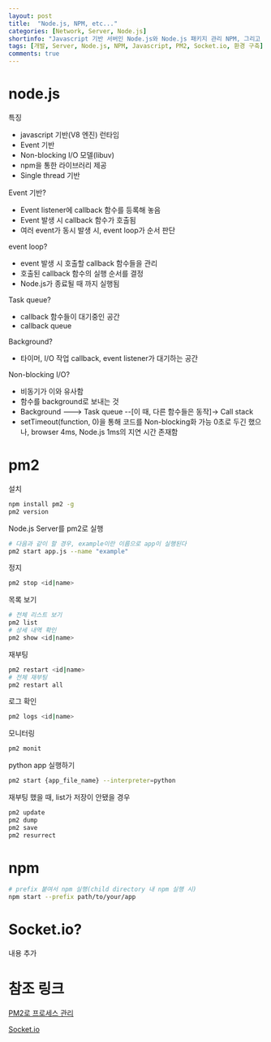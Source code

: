 ```yaml
---
layout: post
title:  "Node.js, NPM, etc..."
categories: [Network, Server, Node.js]
shortinfo: "Javascript 기반 서버인 Node.js와 Node.js 패키지 관리 NPM, 그리고 NPM에서 설치하여 사용하는 프로그램에 대한 설명 및 사용법이 기재되어 있습니다"
tags: [개발, Server, Node.js, NPM, Javascript, PM2, Socket.io, 환경 구축]
comments: true
---
```


# node.js

특징
- javascript 기반(V8 엔진) 런타임
- Event 기반
- Non-blocking I/O 모델(libuv)
- npm을 통한 라이브러리 제공
- Single thread 기반

Event 기반?
- Event listener에 callback 함수를 등록해 놓음
- Event 발생 시 callback 함수가 호출됨
- 여러 event가 동시 발생 시, event loop가 순서 판단

event loop?
- event 발생 시 호출할 callback 함수들을 관리
- 호출된 callback 함수의 실행 순서를 결정
- Node.js가 종료될 때 까지 실행됨

Task queue?
- callback 함수들이 대기중인 공간
- callback queue

Background?
- 타이머, I/O 작업 callback, event listener가 대기하는 공간

Non-blocking I/O?
- 비동기가 이와 유사함
- 함수를 background로 보내는 것
- Background ---> Task queue --[이 때, 다른 함수들은 동작]-> Call stack
- setTimeout(function, 0)을 통해 코드를 Non-blocking화 가능
  0초로 두긴 했으나, browser 4ms, Node.js 1ms의 지연 시간 존재함


# pm2

설치
```bash
npm install pm2 -g
pm2 version
```

Node.js Server를 pm2로 실행
```bash
# 다음과 같이 할 경우, example이란 이름으로 app이 실행된다
pm2 start app.js --name "example"
```

정지
```bash
pm2 stop <id|name>
```

목록 보기
```bash
# 전체 리스트 보기
pm2 list
# 상세 내역 확인
pm2 show <id|name>
```

재부팅
```bash
pm2 restart <id|name>
# 전체 재부팅
pm2 restart all
```

로그 확인
```bash
pm2 logs <id|name>
```

모니터링
```bash
pm2 monit
```

python app 실행하기
```bash
pm2 start {app_file_name} --interpreter=python
```

재부팅 했을 때, list가 저장이 안됐을 경우
```bash
pm2 update
pm2 dump
pm2 save
pm2 resurrect
```

# npm
```bash
# prefix 붙여서 npm 실행(child directory 내 npm 실행 시)
npm start --prefix path/to/your/app
```

# Socket.io?

내용 추가

# 참조 링크

[PM2로 프로세스 관리](https://blog.outsider.ne.kr/1197)

[Socket.io](https://poiemaweb.com/nodejs-socketio)